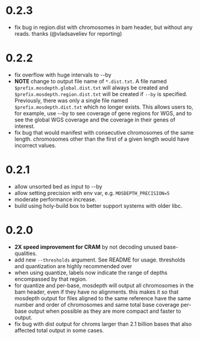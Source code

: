 0.2.3
=====
+ fix bug in region.dist with chromosomes in bam header, but without any reads. thanks (@vladsaveliev for reporting)

0.2.2
=====
+ fix overflow with huge intervals to --by
+ **NOTE** change to output file name of `*.dist.txt`. A file named `$prefix.mosdepth.global.dist.txt`
  will always be created and `$prefix.mosdepth.region.dist.txt` will be created if `--by` is specified.
  Previously, there was only a single file named `$prefix.mosdepth.dist.txt` which no longer exists.
  This allows users to, for example, use --by to see coverage of gene regions for WGS, and to see the
  global WGS coverage and the coverage in their genes of interest.
+ fix bug that would manifest with consecutive chromosomes of the same length. chromosomes other than
  the first of a given length would have incorrect values.

0.2.1
=====
+ allow unsorted bed as input to --by
+ allow setting precision with env var, e.g. `MOSDEPTH_PRECISION=5`
+ moderate performance increase.
+ build using holy-build box to better support systems with older libc.

0.2.0
=====
+ **2X speed improvement for CRAM** by not decoding unused base-qualities.
+ add new `--thresholds` argument. See README for usage. thresholds and quantization are highly recommended over
+ when using quantize, labels now indicate the range of depths encompassed by that region.
+ for quantize and per-base, mosdepth will output all chromosomes in the bam header, even if they have no alignments.
  this makes it so that mosdepth output for files aligned to the same reference have the same number and order of chromosomes
  and same total base coverage
  per-base output when possible as they are more compact and faster to output.
+ fix bug with dist output for chroms larger than 2.1 billion bases that also affected total output in some cases.
